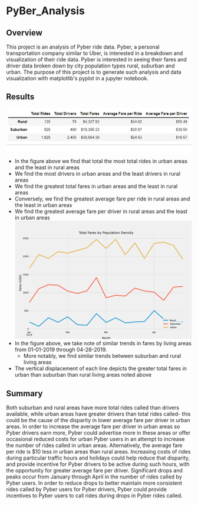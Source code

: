 # PyBer_Analysis
## Overview
This project is an analysis of Pyber ride data. Pyber, a personal transportation company similar to Uber, is interested in a breakdown and visualization of their ride data. Pyber is interested in seeing their fares and driver data broken down by city population types rural, suburban and urban. The purpose of this project is to generate such analysis and data visualization with matplotlib's pyplot in a jupyter notebook.  
## Results
![](Analysis/summary_df.png)
* In the figure above we find that total the most total rides in urban areas and the least in rural areas
* We find the most drivers in urban areas and the least drivers in rural areas
* We find the greatest total fares in urban areas and the least in rural areas
* Conversely, we find the greatest average fare per ride in rural areas and the least in urban areas
* We find the greatest average fare per driver in rural areas and the least in urban areas
![](Analysis/fares_by_city.png)
* In the figure above, we take note of similar trends in fares by living areas from 01-01-2019 through 04-28-2019.
  * More notably, we find similar trends between suburban and rural living areas
* The vertical displacement of each line depicts the greater total fares in urban than suburban than rural living areas noted above
## Summary
Both suburban and rural areas have more total rides called than drivers available, while urban areas have greater drivers than total rides called- this could be the cause of the disparity in lower average fare per driver in urban areas. In order to increase the average fare per driver in urban areas so Pyber drivers earn more, Pyber could advertise more in these areas or offer occasional reduced costs for urban Pyber users in an attempt to increase the number of rides called in urban areas. 
Alternatively, the average fare per ride is $10 less in urban areas than rural areas. Increasing costs of rides during particular traffic hours and holidays could help reduce that disparity, and provide incentive for Pyber drivers to be active during such hours, with the opportunity for greater average fare per driver.
Significant drops and peaks occur from January through April in the number of rides called by Pyber users. In order to reduce drops to better maintain more consistent rides called by Pyber users for Pyber drivers, Pyber could provide incentives to Pyber users to call rides during drops in Pyber rides called.
